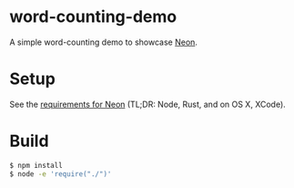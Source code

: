 # word-counting-demo

A simple word-counting demo to showcase [Neon](https://github.com/rustbridge/neon).

# Setup

See the [requirements for Neon](https://github.com/rustbridge/neon#requirements) (TL;DR: Node, Rust, and on OS X, XCode).

# Build

```bash
$ npm install
$ node -e 'require("./")'
```
